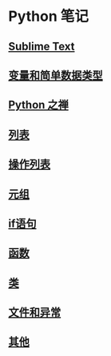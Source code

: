 # Python 笔记

## [Sublime Text](sublime_text/README.md)

## [变量和简单数据类型](./2/README.md)

## [Python 之禅](./2/this.md)

## [列表](./3/README.md)

## [操作列表](./4/README.md)

## [元组](./4/tuple.md)

## [if语句](./5/README.md)

## [函数](./6/README.md)

## [类](./9/README.md)

## [文件和异常](./10/README.md)

## [其他](./other/README.md)

